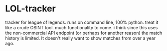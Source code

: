 # LOL-tracker
tracker for league of legends. runs on command line, 100% python. treat it like a crude OSINT tool. 
much functionality to come.
i think since this uses the non-commercial API endpoint (or perhaps for another reason) the match history is limited. It doesn't really want to show matches from over a year ago.
